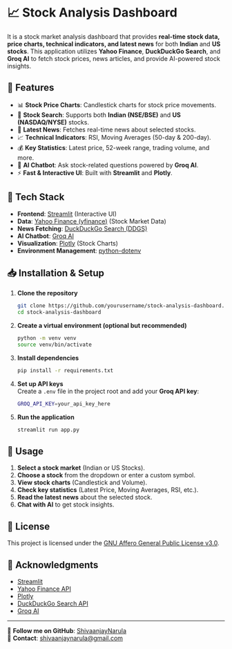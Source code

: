 # 📈 Stock Analysis Dashboard

It is a stock market analysis dashboard that provides **real-time stock data, price charts, technical indicators, and latest news** for both **Indian** and **US stocks**. This application utilizes **Yahoo Finance**, **DuckDuckGo Search**, and **Groq AI** to fetch stock prices, news articles, and provide AI-powered stock insights.

## 🚀 Features

- 📊 **Stock Price Charts**: Candlestick charts for stock price movements.
- 🔎 **Stock Search**: Supports both **Indian (NSE/BSE)** and **US (NASDAQ/NYSE)** stocks.
- 📰 **Latest News**: Fetches real-time news about selected stocks.
- 📈 **Technical Indicators**: RSI, Moving Averages (50-day & 200-day).
- 💰 **Key Statistics**: Latest price, 52-week range, trading volume, and more.
- 🤖 **AI Chatbot**: Ask stock-related questions powered by **Groq AI**.
- ⚡ **Fast & Interactive UI**: Built with **Streamlit** and **Plotly**.

## 📌 Tech Stack

- **Frontend**: [Streamlit](https://streamlit.io/) (Interactive UI)
- **Data**: [Yahoo Finance (yfinance)](https://pypi.org/project/yfinance/) (Stock Market Data)
- **News Fetching**: [DuckDuckGo Search (DDGS)](https://pypi.org/project/duckduckgo-search/)
- **AI Chatbot**: [Groq AI](https://groq.com/)
- **Visualization**: [Plotly](https://plotly.com/) (Stock Charts)
- **Environment Management**: [python-dotenv](https://pypi.org/project/python-dotenv/)

## 📥 Installation & Setup

1. **Clone the repository**
   ```sh
   git clone https://github.com/yourusername/stock-analysis-dashboard.git
   cd stock-analysis-dashboard
   ```

2. **Create a virtual environment (optional but recommended)**
   ```sh
   python -m venv venv
   source venv/bin/activate
   ```

3. **Install dependencies**
   ```sh
   pip install -r requirements.txt
   ```

4. **Set up API keys**  
   Create a `.env` file in the project root and add your **Groq API key**:
   ```sh
   GROQ_API_KEY=your_api_key_here
   ```

5. **Run the application**
   ```sh
   streamlit run app.py
   ```

## 🎯 Usage

1. **Select a stock market** (Indian or US Stocks).
2. **Choose a stock** from the dropdown or enter a custom symbol.
3. **View stock charts** (Candlestick and Volume).
4. **Check key statistics** (Latest Price, Moving Averages, RSI, etc.).
5. **Read the latest news** about the selected stock.
6. **Chat with AI** to get stock insights.


## 📜 License

This project is licensed under the [GNU Affero General Public License v3.0](LICENSE).

## 🌟 Acknowledgments

- [Streamlit](https://streamlit.io/)
- [Yahoo Finance API](https://pypi.org/project/yfinance/)
- [Plotly](https://plotly.com/)
- [DuckDuckGo Search API](https://pypi.org/project/duckduckgo-search/)
- [Groq AI](https://groq.com/)

---

🔗 **Follow me on GitHub**: [ShivaanjayNarula](https://github.com/ShivaanjayNarula)  
📧 **Contact**: shivaanjaynarula@gmail.com
